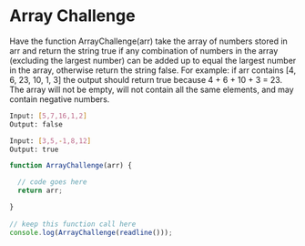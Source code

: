 # Array Challenge

Have the function ArrayChallenge(arr) take the array of numbers stored in arr and return the string true if any combination of numbers in the array (excluding the largest number) can be added up to equal the largest number in the array, otherwise return the string false. For example: if arr contains [4, 6, 23, 10, 1, 3] the output should return true because 4 + 6 + 10 + 3 = 23. The array will not be empty, will not contain all the same elements, and may contain negative numbers.

```bash
Input: [5,7,16,1,2]
Output: false
```

```bash
Input: [3,5,-1,8,12]
Output: true
```

```javascript
function ArrayChallenge(arr) { 

  // code goes here  
  return arr; 

}
   
// keep this function call here 
console.log(ArrayChallenge(readline()));
```
